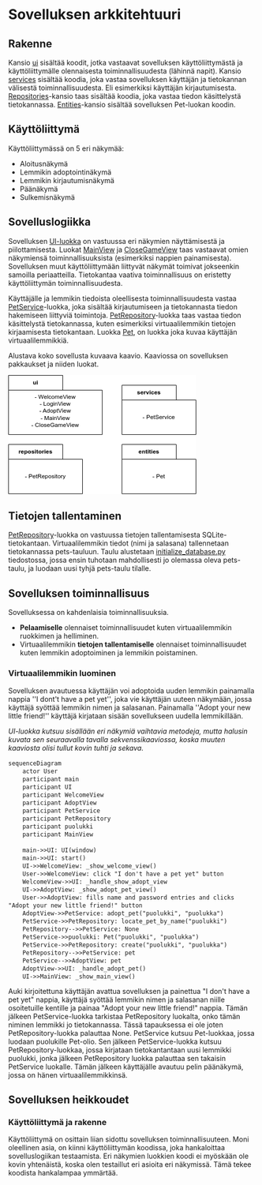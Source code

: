 # Sovelluksen arkkitehtuuri

## Rakenne

Kansio [ui](https://github.com/macabre-cs/ot-harjoitustyo/tree/master/src/ui) sisältää koodit, jotka vastaavat sovelluksen käyttöliittymästä ja käyttöliittymälle olennaisesta toiminnallisuudesta (lähinnä napit). Kansio [services](https://github.com/macabre-cs/ot-harjoitustyo/tree/master/src/services) sisältää koodia, joka vastaa sovelluksen käyttäjän ja tietokannan välisestä toiminnallisuudesta. Eli esimerkiksi käyttäjän kirjautumisesta. [Repositories](https://github.com/macabre-cs/ot-harjoitustyo/tree/master/src/repositories)-kansio taas sisältää koodia, joka vastaa tiedon käsittelystä tietokannassa. [Entities](https://github.com/macabre-cs/ot-harjoitustyo/tree/master/src/entities)-kansio sisältää sovelluksen Pet-luokan koodin.

## Käyttöliittymä

Käyttöliittymässä on 5 eri näkymää:

- Aloitusnäkymä
- Lemmikin adoptointinäkymä
- Lemmikin kirjautumisnäkymä
- Päänäkymä
- Sulkemisnäkymä

## Sovelluslogiikka

Sovelluksen [UI-luokka](https://github.com/macabre-cs/ot-harjoitustyo/blob/master/src/ui/ui.py) on vastuussa eri näkymien näyttämisestä ja piilottamisesta. Luokat [MainView](https://github.com/macabre-cs/ot-harjoitustyo/blob/master/src/ui/main_view.py) ja [CloseGameView](https://github.com/macabre-cs/ot-harjoitustyo/blob/master/src/ui/close_game_view.py) taas vastaavat omien näkymiensä toiminnallisuuksista (esimerkiksi nappien painamisesta). Sovelluksen muut käyttöliittymään liittyvät näkymät toimivat jokseenkin samoilla periaatteilla. Tietokantaa vaativa toiminnallisuus on eristetty käyttöliittymän toiminnallisuudesta.

Käyttäjälle ja lemmikin tiedoista oleellisesta toiminnallisuudesta vastaa [PetService](https://github.com/macabre-cs/ot-harjoitustyo/blob/master/src/services/pet_service.py)-luokka, joka sisältää kirjautumiseen ja tietokannasta tiedon hakemiseen liittyviä toimintoja. [PetRepository](https://github.com/macabre-cs/ot-harjoitustyo/blob/master/src/repositories/pet_repository.py)-luokka taas vastaa tiedon käsittelystä tietokannassa, kuten esimerkiksi virtuaalilemmikin tietojen kirjaamisesta tietokantaan. Luokka [Pet](https://github.com/macabre-cs/ot-harjoitustyo/blob/master/src/entities/pet.py), on luokka joka kuvaa käyttäjän virtuaalilemmikkiä.

Alustava koko sovellusta kuvaava kaavio. Kaaviossa on sovelluksen pakkaukset ja niiden luokat.

![Alustava koko sovellusta kuvaava kaavio](https://github.com/macabre-cs/ot-harjoitustyo/blob/master/dokumentaatio/kuvat/sovelluskavio.drawio.png)

## Tietojen tallentaminen

[PetRepository](https://github.com/macabre-cs/ot-harjoitustyo/blob/master/src/repositories/pet_repository.py)-luokka on vastuussa tietojen tallentamisesta SQLite-tietokantaan. Virtuaalilemmikin tiedot (nimi ja salasana) tallennetaan tietokannassa pets-tauluun. Taulu alustetaan [initialize_database.py](https://github.com/macabre-cs/ot-harjoitustyo/blob/master/src/initialize_database.py) tiedostossa, jossa ensin tuhotaan mahdollisesti jo olemassa oleva pets-taulu, ja luodaan uusi tyhjä pets-taulu tilalle.


## Sovelluksen toiminnallisuus

Sovelluksessa on kahdenlaisia toiminnallisuuksia.

- **Pelaamiselle** olennaiset toiminnallisuudet kuten virtuaalilemmikin ruokkimen ja helliminen.
- Virtuaalilemmikin **tietojen tallentamiselle** olennaiset toiminnallisuudet kuten lemmikin adoptoiminen ja lemmikin poistaminen.

### Virtuaalilemmikin luominen

Sovelluksen avautuessa käyttäjän voi adoptoida uuden lemmikin painamalla nappia ''I dont't have a pet yet'', joka vie käyttäjän uuteen näkymään, jossa käyttäjä syöttää lemmikin nimen ja salasanan. Painamalla ''Adopt your new little friend!'' käyttäjä kirjataan sisään sovellukseen uudella lemmikillään.

*UI-luokka kutsuu sisällään eri näkymiä vaihtavia metodeja, mutta halusin kuvata sen seuraavalla tavalla sekvenssikaaviossa, koska muuten kaaviosta olisi tullut kovin tuhti ja sekava.*

```mermaid
sequenceDiagram
    actor User
    participant main
    participant UI
    participant WelcomeView
    participant AdoptView
    participant PetService
    participant PetRepository
    participant puolukki
    participant MainView
    
    main->>UI: UI(window)
    main->>UI: start()
    UI->>WelcomeView: _show_welcome_view()
    User->>WelcomeView: click "I don't have a pet yet" button
    WelcomeView->>UI: _handle_show_adopt_view
    UI->>AdoptView: _show_adopt_pet_view()
    User->>AdoptView: fills name and password entries and clicks "Adopt your new little friend!" button
    AdoptView->>PetService: adopt_pet("puolukki", "puolukka")
    PetService->>PetRepository: locate_pet_by_name("puolukki")
    PetRepository-->>PetService: None
    PetService->>puolukki: Pet("puolukki", "puolukka")
    PetService->>PetRepository: create("puolukki", "puolukka")
    PetRepository-->>PetService: pet
    PetService-->>AdoptView: pet
    AdoptView->>UI: _handle_adopt_pet()
    UI->>MainView: _show_main_view() 

```
Auki kirjoitettuna käyttäjän avattua sovelluksen ja painettua "I don't  have a pet yet" nappia, käyttäjä syöttää lemmikin nimen ja salasanan niille osoitetuille kentille ja painaa "Adopt your new little friend!" nappia. Tämän jälkeen PetService-luokka tarkistaa PetRepository luokalta, onko tämän niminen lemmikki jo tietokannassa. Tässä tapauksessa ei ole joten PetRepository-luokka palauttaa None. PetService kutsuu Pet-luokkaa, jossa luodaan puolukille Pet-olio. Sen jälkeen PetService-luokka kutsuu PetRepository-luokkaa, jossa kirjataan tietokantantaan uusi lemmikki puolukki, jonka jälkeen PetRepository luokka palauttaa sen takaisin PetService luokalle. Tämän jälkeen käyttäjälle avautuu pelin päänäkymä, jossa on hänen virtuaalilemmikkinsä.

## Sovelluksen heikkoudet

### Käyttöliittymä ja rakenne

Käyttöliittymä on osittain liian sidottu sovelluksen toiminnallisuuteen. Moni oleellinen asia, on kiinni käyttöliittymän koodissa, joka hankaloittaa sovelluslogiikan testaamista. Eri näkymien luokkien koodi ei myöskään ole kovin yhtenäistä, koska olen testaillut eri asioita eri näkymissä. Tämä tekee koodista hankalampaa ymmärtää.
